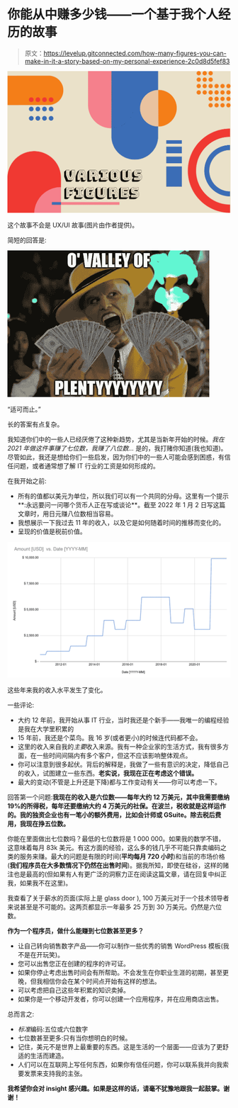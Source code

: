 # 你能从中赚多少钱——一个基于我个人经历的故事

> 原文：<https://levelup.gitconnected.com/how-many-figures-you-can-make-in-it-a-story-based-on-my-personal-experience-2c0d8d5fef83>

![](img/98a369041a6fdde6d553fe0e4f168a59.png)

这个故事不会是 UX/UI 故事(图片由作者提供)。

简短的回答是:

![](img/ab46a60a737ef5b20c8e28bb664f5a94.png)

“适可而止。”

长的答案有点复杂。

我知道你们中的一些人已经厌倦了这种新趋势，尤其是当新年开始的时候。*我在 2021 年做这件事赚了七位数，我赚了八位数…* 是的，我打赌你知道(我也知道)。尽管如此，我还是想给你们一些启发，因为你们中的一些人可能会感到困惑，有信任问题，或者通常想了解 IT 行业的工资是如何形成的。

在我开始之前:

*   所有的值都以美元为单位，所以我们可以有一个共同的分母。这里有一个提示**:永远要问一问哪个货币人正在写或谈论**。截至 2022 年 1 月 2 日写这篇文章时，用日元赚八位数相当容易。
*   我想展示一下我过去 11 年的收入，以及它是如何随着时间的推移而变化的。
*   呈现的价值是税前价值。

![](img/52bb3e50f596e459f0d4e6c6ca597875.png)

这些年来我的收入水平发生了变化。

一些评论:

*   大约 12 年前，我开始从事 IT 行业，当时我还是个新手——我唯一的编程经验是我在大学里积累的
*   15 年前，我还是个菜鸟。我 16 岁(或者更小)的时候连代码都不会。
*   这里的收入来自我的*主要*收入来源。我有一种企业家的生活方式，我有很多方面，在一些时间间隔内有多个客户，但这不应该影响整体观点。
*   你可以注意到很多起伏。背后的解释是，我做了一些有意识的决定，降低自己的收入，试图建立一些东西。**老实说，我现在正在考虑这个错误。**
*   最大的变动(不管是上升还是下降)都与工作变动有关——你可以考虑一下。

回答第一个问题:**我现在的收入是六位数——每年大约 12 万美元，其中我需要缴纳 19%的所得税，每年还要缴纳大约 4 万美元的社保。在波兰，税收就是这样运作的。我的独资企业也有一笔小的额外费用，比如会计师或 GSuite。除去税后费用，我现在挣五位数。**

你能在里面做出七位数吗？最低的七位数将是 1 000 000。如果我的数学不错，这意味着每月 83k 美元。有这方面的经验，这么多的钱几乎不可能只靠卖编码之类的服务来赚。最大的问题是有限的时间(**平均每月 720 小时**)和当前的市场价格(**我们程序员在大多数情况下仍然在出售时间**)。据我所知，即使在硅谷，这样的赌注也是最高的(但如果有人有更广泛的洞察力正在阅读这篇文章，请在回复中纠正我，如果我不在这里)。

我查看了关于薪水的页面(实际上是 glass door ), 100 万美元对于一个技术领导者来说甚至是不可能的。这两页都显示一年最多 25 万到 30 万美元。仍然是六位数。

**作为一个程序员，做什么能赚到七位数甚至更多？**

*   让自己转向销售数字产品——你可以制作一些优秀的销售 WordPress 模板(我不是在开玩笑)。
*   您可以出售您正在创建的程序的许可证。
*   如果你停止考虑出售时间会有所帮助。不会发生在你职业生涯的初期，甚至更晚，但我相信你会在某个时间点开始有这样的想法。
*   可以考虑把自己这些年积累的知识卖掉。
*   如果你是一个移动开发者，你可以创建一个应用程序，并在应用商店出售。

总而言之:

*   *标准*编码:五位或六位数字
*   七位数甚至更多:只有当你想明白的时候。
*   记住，美元不是世界上最重要的东西。这是生活的一个层面——应该为了更舒适的生活而建造。
*   人们可以在互联网上写任何东西，如果你有信任问题，你可以联系我并向我索要发票来支持我的主张。

**我希望你会对 insight 感兴趣。如果是这样的话，请毫不犹豫地跟我一起鼓掌。谢谢！**